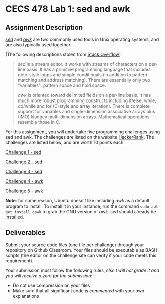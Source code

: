 # CECS 478 Lab 1: sed and awk

## Assignment Description

[*sed*](https://linux.die.net/man/1/sed) and [*awk*](https://linux.die.net/man/1/awk) are two commonly used tools in Unix operating systems, and are also typically used together.

(The following descriptions stolen from [Stack Overflow](https://stackoverflow.com/questions/1632113/what-is-the-difference-between-sed-and-awk))
> *sed* is a stream editor. It works with streams of characters on a per-line basis. It has a primitive programming language that includes goto-style loops and simple conditionals (in addition to pattern matching and address matching). There are essentially only two "variables": pattern space and hold space.
> 
> *awk* is oriented toward delimited fields on a per-line basis. It has much more robust programming constructs including if/else, while, do/while and for (C-style and array iteration). There is complete support for variables and single-dimension associative arrays plus (IMO) kludgey multi-dimension arrays. Mathematical operations resemble those in C.

For this assignment, you will undertake five programming challenges using sed and awk. The challenges are listed on the website [HackerRank](https://www.hackerrank.com). The challenges are listed below, and are worth 10 points each:  

[Challenge 1 - sed](https://www.hackerrank.com/challenges/text-processing-in-linux-the-sed-command-1/problem)  

[Challenge 2 - sed](https://www.hackerrank.com/challenges/text-processing-in-linux-the-sed-command-2/problem)  

[Challenge 3 - sed](https://www.hackerrank.com/challenges/text-processing-in-linux-the-sed-command-3/problem)  

[Challenge 4 - awk](https://www.hackerrank.com/challenges/awk-1/problem)  

[Challenge 5 - awk](https://www.hackerrank.com/challenges/awk-2/problem)  

**Note**: for some reason, Ubuntu doesn’t like including *awk* as a default program to install. To install it in your instance, run the command `sudo apt-get install gawk` to grab the GNU version of *awk*. *sed* should already be installed.

## Deliverables

Submit your source code files (one file per challenge) through your repository on Github Classroom. Your files should be executable as BASH scripts (the editor on the challenge site can verify if your code meets this requirement).

Your submission must follow the following rules, *else I will not grade it and you will receive a zero for the submission*:

* Do not use compression on your files
* Make sure that all significant code is *commented* with your own explanations
